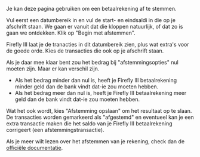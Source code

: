 Je kan deze pagina gebruiken om een betaalrekening af te stemmen.

Vul eerst een datumbereik in en vul de start- en eindsaldi in die op je afschrift staan. We gaan er vanuit dat die kloppen natuurlijk, of dat zo is gaan we ontdekken. Klik op "Begin met afstemmen".

Firefly III laat je de tranacties in dit datumbereik zien, plus wat extra's voor de goede orde. Kies de transacties die ook op je afschrift staan.

Als je daar mee klaar bent zou het bedrag bij "afstemmingsopties" nul moeten zijn. Maar er kan verschil zijn.

* Als het bedrag minder dan nul is, heeft je Firefly III betaalrekening minder geld dan de bank vindt dat-ie zou moeten hebben.
* Als het bedrag meer dan nul is, heeft je Firefly III betaalrekening meer geld dan de bank vindt dat-ie zou moeten hebben.

Wat het ook wordt, kies "Afstemming opslaan" om het resultaat op te slaan. De transacties worden gemarkeerd als "afgestemd" en eventueel kan je een extra transactie maken die het saldo van je Firefly III betaalrekening corrigeert (een afstemmingstransactie).

Als je meer wilt lezen over het afstemmen van je rekening, check dan de [officiële documentatie](https://docs.firefly-iii.org/advanced-concepts/reconcile).